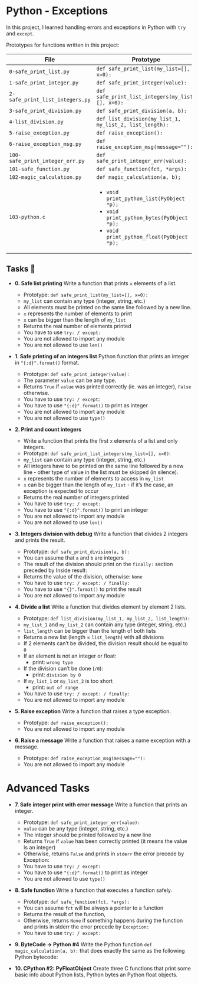 # Python - Exceptions

In this project, I learned handling errors and exceptions in Python with `try`
and `except`.


Prototypes for functions written in this project:

| File                             | Prototype                                               |
| -------------------------------- | ------------------------------------------------------- |
| `0-safe_print_list.py`           | `def safe_print_list(my_list=[], x=0):`                 |
| `1-safe_print_integer.py`        | `def safe_print_integer(value):`                        |
| `2-safe_print_list_integers.py`  | `def safe_print_list_integers(my_list=[], x=0):`        |
| `3-safe_print_division.py`       | `def safe_print_division(a, b):`                        |
| `4-list_division.py`             | `def list_division(my_list_1, my_list_2, list_length):` |
| `5-raise_exception.py`           | `def raise_exception():`                                |
| `6-raise_exception_msg.py`       | `def raise_exception_msg(message=""):`                  |
| `100-safe_print_integer_err.py`  | `def safe_print_integer_err(value):`                    |
| `101-safe_function.py`           | `def safe_function(fct, *args):`                        |
| `102-magic_calculation.py`       | `def magic_calculation(a, b);`                          |
| `103-python.c`                   | <ul><li>`void print_python_list(PyObject *p);`</li><li>`void print_python_bytes(PyObject *p);`</li><li>`void print_python_float(PyObject *p);`</li></ul> |

## Tasks :page_with_curl:

* **0. Safe list printing**
Write a function that prints `x` elements of a list.
  * Prototype: `def safe_print_list(my_list=[], x=0):`
  * `my_list` can contain any type (integer, string, etc.)
  * All elements must be printed on the same line followed by a new line.
  * `x` represents the number of elements to print
  * `x` can be bigger than the length of `my_list`
  * Returns the real number of elements printed
  * You have to use `try: / except:`
  * You are not allowed to import any module
  * You are not allowed to use `len()`

* **1. Safe printing of an integers list**
Python function that prints an integer in `"{:d}".format()` format.
  * Prototype: `def safe_print_integer(value):`
  * The parameter `value` can be any type.
  * Returns `True` if `value` was printed correctly (ie. was an integer),
  `False` otherwise.
  * You have to use `try: / except`:
  * You have to use `"{:d}".format()` to print as integer
  * You are not allowed to import any module
  * You are not allowed to use `type()`
 

* **2. Print and count integers**
  * Write a function that prints the first `x` elements of a list and only integers.
  * Prototype: `def safe_print_list_integers(my_list=[], x=0)`:
  * `my_list` can contain any type (integer, string, etc.)
  * All integers have to be printed on the same line followed by a new line - other type of value in the list must be skipped (in silence).
  * `x` represents the number of elements to access in `my_list`
  * `x` can be bigger than the length of `my_list` - if it’s the case, an exception is expected to occur
  * Returns the real number of integers printed
  * You have to use `try: / except:`
  * You have to use `"{:d}".format()` to print an integer
  * You are not allowed to import any module
  * You are not allowed to use `len()`

* **3. Integers division with debug**
Write a function that divides 2 integers and prints the result.
  * Prototype: `def safe_print_division(a, b):`
  * You can assume that `a` and `b` are integers
  * The result of the division should print on the `finally:` section preceded by Inside result:
  * Returns the value of the division, otherwise: `None`
  * You have to use `try: / except: / finally:`
  * You have to use `"{}".format()` to print the result
  * You are not allowed to import any module

* **4. Divide a list**
Write a function that divides element by element 2 lists.
  * Prototype: `def list_division(my_list_1, my_list_2, list_length):`
  * `my_list_1` and `my_list_2` can contain any type (integer, string, etc.)
  * `list_length` can be bigger than the length of both lists
  * Returns a new list (length = `list_length`) with all divisions
  * If 2 elements can’t be divided, the division result should be equal to `0`
  * If an element is not an integer or float:
    * print: `wrong type`
  * If the division can’t be done (`/0`):
    * print: `division by 0`
  * If `my_list_1` or `my_list_2` is too short
    * print: `out of range`
  * You have to use `try: / except: / finally:`
  * You are not allowed to import any module

* **5. Raise exception**
Write a function that raises a type exception.
  * Prototype: `def raise_exception():`
  * You are not allowed to import any module

* **6. Raise a message**
Write a function that raises a name exception with a message.
  * Prototype: `def raise_exception_msg(message=""):`
  * You are not allowed to import any module


# Advanced Tasks


* **7. Safe integer print with error message**
Write a function that prints an integer.
  * Prototype: `def safe_print_integer_err(value):`
  * `value` can be any type (integer, string, etc.)
  * The integer should be printed followed by a new line
  * Returns `True` if `value` has been correctly printed (it means the value is an integer)
  * Otherwise, returns `False` and prints in `stderr` the error precede by Exception:
  * You have to use `try: / except:`
  * You have to use `"{:d}".format()` to print as integer
  * You are not allowed to use `type()`

* **8. Safe function**
Write a function that executes a function safely.
  * Prototype: `def safe_function(fct, *args):`
  * You can assume `fct` will be always a pointer to a function
  * Returns the result of the function,
  * Otherwise, returns `None` if something happens during the function and prints in stderr the error precede by `Exception:`
  * You have to use `try: / except:`


* **9. ByteCode -> Python #4**
Write the Python function `def magic_calculation(a, b):` that does exactly the same as the following Python bytecode:

* **10. CPython #2: PyFloatObject**
Create three C functions that print some basic info about Python lists, Python bytes an Python float objects.

